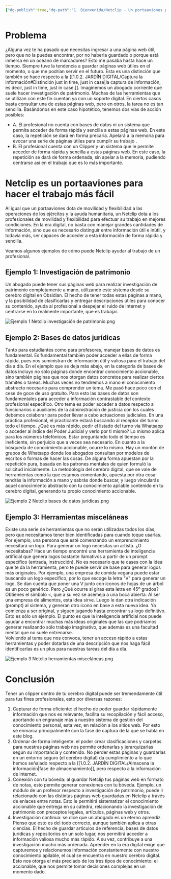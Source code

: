 ```yaml
---
{"dg-publish":true,"dg-path":"1. Bienvenida/Netclip - Un portaaviones para tus páginas web útiles.md","permalink":"/1-bienvenida/netclip-un-portaaviones-para-tus-paginas-web-utiles/","tags":["CerebroDigital"]}
---
```


# Problema

¿Alguna vez te ha pasado que necesitas ingresar a una página web útil, pero que no la puedes encontrar, por no haberla guardado o porque está inmersa en un océano de marcadores?
Esto me pasaba hasta hace un tiempo. Siempre tuve la tendencia a guardar páginas web útiles en el momento, o que me podrían servir en el futuro. Esta es una distinción que también se hace respecto a la [[1.0.2. JARDÍN DIGITAL/Captura la información#Distinción just in time, just in case\|la captura de información, es decir, just in time, just in case.]]. Imaginemos un abogado corriente que suele hacer investigación de patrimonio. Muchas de las herramientas que se utilizan con este fin cuentan ya con un soporte digital. En ciertos casos basta consultar una de estas páginas web, pero en otros, la tarea no es tan sencilla. 
Basándonos en este caso hipotético, tenemos dos vías de acción posibles:
- A. El profesional no cuenta con bases de datos ni un sistema que permita acceder de forma rápida y sencilla a estas páginas web. En este caso, la repetición se dará en forma precaria. Apelará a la memoria para evocar una serie de páginas útiles para cumplir su trabajo .
- B. El profesional cuenta con un Clipper y un sistema que le permite acceder de forma rápida y sencilla a estas páginas web. En este caso, la repetición se dará de forma ordenada, sin apelar a la memoria, pudiendo centrarse así en el trabajo que es lo más importante.

# Netclip es un portaaviones para hacer el trabajo más fácil

Al igual que un portaaviones dota de movilidad y flexibilidad a las operaciones de los ejércitos y la ayuda humanitaria, un Netclip dota a los profesionales de movilidad y flexibilidad para efectuar su trabajo en mejores condiciones. 
En la era digital, no basta con manejar grandes cantidades de información, sino que es necesario distinguir entre información útil e inútil, y todavía más, ser capaces de acceder a esta información de forma rápida y sencilla. 

Veamos algunos ejemplos de cómo puede Netclip ayudar al trabajo de un profesional. 

## Ejemplo 1: Investigación de patrimonio

Un abogado puede tener sus páginas web para realizar investigación de patrimonio completamente a mano, utilizando este sistema desde su cerebro digital en Obsidian. 
El hecho de tener todas estas páginas a mano, y la posibilidad de clasificarlas y entregar descripciones útiles para conocer su contenido, ayuda al profesional a despejar el ruido de internet y centrarse en lo realmente importante, que es trabajar. 

![Ejemplo 1 Netclip investigación de patrimonio.png](/img/user/1.0.2.%20JARD%C3%8DN%20DIGITAL/ANEXOS/Ejemplo%201%20Netclip%20investigaci%C3%B3n%20de%20patrimonio.png)


## Ejemplo 2: Bases de datos jurídicas

Tanto para estudiantes como para profesores, manejar bases de datos es fundamental. Es fundamental también poder acceder a ellas de forma rápida, pues nos suministran de información útil y valiosa para el trabajo del día a día. 
En el ejemplo que se deja más abajo, en la categoría de bases de datos incluyo no sólo páginas donde encontrar conocimiento accionable, sino también páginas que nos otorgan datos concretos para realizar ciertos trámites o tareas. 
Muchas veces no tendremos a mano el conocimiento abstracto necesario para comprender un tema. Me pasó hace poco con el cese de goce de uso gratuito. Para esto las bases de datos son fundamentales para acceder a información contrastable del contexto profesional específico.
Otro tema es poder acceder a datos respecto a funcionarios o auxiliares de la administración de justicia con los cuales debemos colaborar para poder llevar a cabo actuaciones judiciales. En una práctica profesional, el practicante estará buscando al receptor del turno todo el tiempo. ¿Qué es más rápido, pedir el listado del turno vía Whatsapp o acceder al índice del Poder Judicial y verlo por ti mismo? Lo mismo aplica para los números telefónicos. Estar preguntando todo el tiempo es ineficiente, sin perjuicio que a veces sea necesario. 
En cuanto a la búsqueda de conocimiento accionable, ocurre lo mismo. Hay un montón de grupos de Whatsapp donde los abogados consultan por modelos de escritos o formas de hacer las cosas. De alguna forma apuestan por la repetición pura, basada en los patrones mentales de quien formuló la solicitud inicialmente. La metodología del cerebro digital, que se vale de herramientas como la que estamos comentando, apuesta por otra cosa: tendrás la información a mano y sabrás donde buscar, y luego vincularás aquel conocimiento abstracto con tu conocimiento apilable contenido en tu cerebro digital, generando tu propio conocimiento accionable. 

![Ejemplo 2 Netclip bases de datos jurídicas.png](/img/user/1.0.2.%20JARD%C3%8DN%20DIGITAL/ANEXOS/Ejemplo%202%20Netclip%20bases%20de%20datos%20jur%C3%ADdicas.png)


## Ejemplo 3: Herramientas misceláneas

Existe una serie de herramientas que no serán utilizadas todos los días, pero que necesitamos tener bien identificadas para cuando toque usarlas. 
Por ejemplo, una persona que esté comenzando un emprendimiento necesitará un logo. Para generar un logo necesitas un artista. ¿O necesitabas? Hace un tiempo encontré una herramienta de inteligencia artificial que genera logos bastante llamativos a partir de un prompt específico (entrada, instrucción). No es necesario que te cases con la idea que te da la herramienta, pero te puede servir de base para generar logos más originales. Por ejemplo, una empresa de comida vegana puede estar buscando un logo específico, por lo que escoge la letra "V" para generar un logo. Se dan cuenta que poner una V junto con íconos de hojas de un árbol es un poco genérico. Pero ¿Qué ocurre si giras esta letra en 45º grados? Obtienes el símbolo <, que a su vez se asemeja  a una boca abierta. Al ser una empresa de alimentos, esta idea sirve. Luego le dan otra indicación (prompt) al sistema, y generan otro ícono en base a esta nueva idea. Ya comienza a ser original, y siguen jugando hasta encontrar su logo definitivo.  Esto es sólo un ejemplo. El punto es que la inteligencia artificial nos puede ayudar a encontrar muchas más ideas originales que las que podríamos generar realizando sólo trabajo imaginativo, que además es una facultad mental que no suele entrenarse.  
Volviendo al tema que nos convoca, tener un acceso rápido a estas herramientas y poder dotarlas de una descripción que nos haga fácil identificarlas es un plus para nuestras tareas del día a día. 



![Ejemplo 3 Netclip herramientas misceláneas.png](/img/user/1.0.2.%20JARD%C3%8DN%20DIGITAL/ANEXOS/Ejemplo%203%20Netclip%20herramientas%20miscel%C3%A1neas.png)


# Conclusión

Tener un clipper dentro de tu cerebro digital puede ser tremendamente útil para tus fines profesionales, esto por diversas razones: 
1. Capturar de forma eficiente: el hecho de poder guardar rápidamente información que nos es relevante, facilita su recopilación y fácil acceso, aportando un engranaje más a nuestro sistema de gestión del conocimiento personal, esta vez, en relación a los sitios web. Por esto se enmarca principalmente con la fase de captura de la que se habla en este blog. 
2. Ordenar de forma inteligente: el poder crear clasificaciones y carpetas para nuestras páginas web nos permite ordenarlas y jerarquizarlas según su importancia y contenido. No perder estas páginas y guardarlas en un entorno seguro (el cerebro digital) da cumplimiento a lo que hemos señalado respecto a la [[1.0.2. JARDÍN DIGITAL/Almacena la información\|fase de almacenamiento]], pero respecto a la información de internet.
3. Conexión con tu bóveda: al guardar Netclip tus páginas web en formato de notas, esto permite generar conexiones con tu bóveda. Ejemplo, un módulo de un profesor respecto a investigación de patrimonio, puede ir relacionado con las distintas páginas web guardadas en Netclip a través de enlaces entre notas. Esto le permitirá sistematizar el conocimiento accionable que entrega en su cátedra, relacionando la investigación de patrimonio con preceptos legales, artículos, páginas web y otros. 
4. Investigación continua: se dice que un abogado es un eterno aprendiz. Pienso que esto es del todo correcto, aunque también aplica a otras ciencias. El hecho de guardar artículos de referencia, bases de datos jurídicas y repositorios en un solo lugar, nos permitirá acceder a información valiosa mucho más rápido. A su vez, contribuye a una investigación mucho más ordenada. Aprender en la era digital exige que capturemos y relacionemos información constantemente con nuestro conocimiento apilable, el cual se encuentra en nuestro cerebro digital. Esto nos otorga el más preciado de los tres tipos de conocimiento: el accionable, que nos permite tomar decisiones complejas en un momento dado. 

